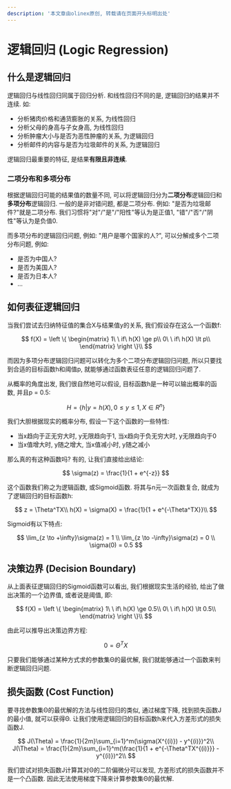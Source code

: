 ```yaml
---
description: '本文章由olinex原创, 转载请在页面开头标明出处'
---
```


# 逻辑回归 \(Logic Regression\)

## 什么是逻辑回归

逻辑回归与线性回归同属于回归分析. 和线性回归不同的是, 逻辑回归的结果并不连续. 如:

* 分析猪肉价格和通货膨胀的关系, 为线性回归
* 分析父母的身高与子女身高, 为线性回归
* 分析肿瘤大小与是否为恶性肿瘤的关系, 为逻辑回归
* 分析邮件的内容与是否为垃圾邮件的关系, 为逻辑回归

逻辑回归最重要的特征, 是结果**有限且非连续**. 

### 二项分布和多项分布

根据逻辑回归可能的结果值的数量不同, 可以将逻辑回归分为**二项分布**逻辑回归和**多项分布**逻辑回归. 一般的是非对错问题, 都是二项分布. 例如: "是否为垃圾邮件?"就是二项分布. 我们习惯将"对"/"是"/"阳性"等认为是正值1, "错"/"否"/"阴性"等认为是负值0.

而多项分布的逻辑回归问题, 例如: "用户是哪个国家的人?", 可以分解成多个二项分布问题, 例如:

* 是否为中国人?
* 是否为美国人?
* 是否为日本人?
* ...

## 如何表征逻辑回归

当我们尝试去归纳特征值的集合X与结果值y的关系, 我们假设存在这么一个函数f:

$$
f(X) = \left \{
\begin{matrix}
1\ \ if\ h(X) \ge p\\
0\ \ if\ h(X) \lt p\\
\end{matrix}
\right \}\\
$$

而因为多项分布逻辑回归问题可以转化为多个二项分布逻辑回归问题, 所以只要找到合适的目标函数h和阈值p, 就能够通过函数表征任意的逻辑回归问题了.

从概率的角度出发, 我们很自然地可以假设, 目标函数h是一种可以输出概率的函数, 并且p = 0.5:

$$
H = \{ h | y = h(X), 0 \le y \le 1, X \in R^n \}
$$

我们大胆根据现实的概率分布, 假设一下这个函数的一些特性: 

* 当x趋向于正无穷大时, y无限趋向于1, 当x趋向于负无穷大时, y无限趋向于0
* 当x值增大时, y随之增大, 当x值减小时, y随之减小

那么真的有这种函数吗? 有的, 让我们直接给出结论:

$$
\sigma(z) = \frac{1}{1 + e^{-z}}
$$

这个函数我们称之为逻辑函数, 或Sigmoid函数. 将其与n元一次函数复合, 就成为了逻辑回归的目标函数h:

$$
z = \Theta^TX\\
h(X) = \sigma(X) = \frac{1}{1 + e^{-\Theta^TX}}\\
$$

Sigmoid有以下特点:

$$
\lim_{z \to +\infty}\sigma(z) = 1 \\
\lim_{z \to -\infty}\sigma(z) = 0 \\
\sigma(0) = 0.5
$$

## 决策边界 \(Decision Boundary\)

从上面表征逻辑回归的Sigmoid函数可以看出, 我们根据现实生活的经验, 给出了做出决策的一个边界值, 或者说是阈值, 即:

$$
f(X) = \left \{
\begin{matrix}
1\ \ if\ h(X) \ge 0.5\\
0\ \ if\ h(X) \lt 0.5\\
\end{matrix}
\right \}\\
$$

由此可以推导出决策边界方程:

$$
0 = \Theta^TX
$$

只要我们能够通过某种方式求的参数集Θ的最优解, 我们就能够通过一个函数来判断逻辑回归问题.

## 损失函数 \(Cost Function\)

要寻找参数集Θ的最优解的方法与线性回归的类似, 通过梯度下降, 找到损失函数J的最小值, 就可以获得Θ. 让我们使用逻辑回归的目标函数h来代入方差形式的损失函数J.

$$
J(\Theta) = \frac{1}{2m}\sum_{i=1}^m(\sigma(X^{(i)}) - y^{(i)})^2\\
J(\Theta) = \frac{1}{2m}\sum_{i=1}^m(\frac{1}{1 + e^{-\Theta^TX^{(i)}}} - y^{(i)})^2\\
$$

我们尝试对损失函数J计算其对Θ的二阶偏微分可以发现, 方差形式的损失函数并不是一个凸函数. 因此无法使用梯度下降来计算参数集Θ的最优解.







